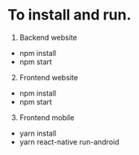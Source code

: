 # To install and run.

1. Backend website
+ npm install
+ npm start


2. Frontend website
+ npm install
+ npm start


3. Frontend mobile
+ yarn install
+ yarn react-native run-android
